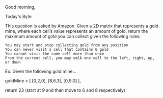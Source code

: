 Good morning,

Today's Byte

This question is asked by Amazon. Given a 2D matrix that represents a gold mine, where each cell’s value represents an amount of gold, return the maximum amount of gold you can collect given the following rules:

    You may start and stop collecting gold from any position
    You can never visit a cell that contains 0 gold
    You cannot visit the same cell more than once
    From the current cell, you may walk one cell to the left, right, up, or down

Ex: Given the following gold mine…

goldMine = [
    [0,2,0],
    [8,6,3],
    [0,9,0]
],

return 23 (start at 9 and then move to 6 and 8 respectively)